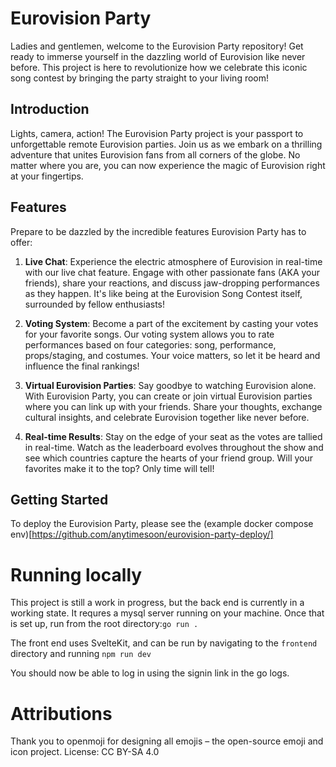 # Eurovision Party

Ladies and gentlemen, welcome to the Eurovision Party repository! Get ready to immerse yourself in the dazzling world of Eurovision like never before. This project is here to revolutionize how we celebrate this iconic song contest by bringing the party straight to your living room!

## Introduction

Lights, camera, action! The Eurovision Party project is your passport to unforgettable remote Eurovision parties. Join us as we embark on a thrilling adventure that unites Eurovision fans from all corners of the globe. No matter where you are, you can now experience the magic of Eurovision right at your fingertips.



## Features

Prepare to be dazzled by the incredible features Eurovision Party has to offer:

1. **Live Chat**: Experience the electric atmosphere of Eurovision in real-time with our live chat feature. Engage with other passionate fans (AKA your friends), share your reactions, and discuss jaw-dropping performances as they happen. It's like being at the Eurovision Song Contest itself, surrounded by fellow enthusiasts!

2. **Voting System**: Become a part of the excitement by casting your votes for your favorite songs. Our voting system allows you to rate performances based on four categories: song, performance, props/staging, and costumes. Your voice matters, so let it be heard and influence the final rankings!

3. **Virtual Eurovision Parties**: Say goodbye to watching Eurovision alone. With Eurovision Party, you can create or join virtual Eurovision parties where you can link up with your friends. Share your thoughts, exchange cultural insights, and celebrate Eurovision together like never before.

4. **Real-time Results**: Stay on the edge of your seat as the votes are tallied in real-time. Watch as the leaderboard evolves throughout the show and see which countries capture the hearts of your friend group. Will your favorites make it to the top? Only time will tell!


## Getting Started

To deploy the Eurovision Party, please see the (example docker compose env)[https://github.com/anytimesoon/eurovision-party-deploy/]

# Running locally
This project is still a work in progress, but the back end is currently in a working state. It requres a mysql server running on your machine. Once that is set up, run from the root directory:```go run .```

The front end uses SvelteKit, and can be run by navigating to the `frontend` directory and running ```npm run dev```

You should now be able to log in using the signin link in the go logs.

# Attributions
Thank you to openmoji for designing all emojis – the open-source emoji and icon project. License: CC BY-SA 4.0